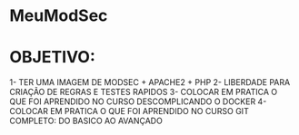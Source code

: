 # MeuModSec


# OBJETIVO: #

1- TER UMA IMAGEM DE MODSEC + APACHE2 + PHP 
2- LIBERDADE PARA CRIAÇÃO DE REGRAS E TESTES RAPIDOS
3- COLOCAR EM PRATICA O QUE FOI APRENDIDO NO CURSO DESCOMPLICANDO O DOCKER
4- COLOCAR EM PRATICA O QUE FOI APRENDIDO NO CURSO GIT COMPLETO: DO BASICO AO AVANÇADO



